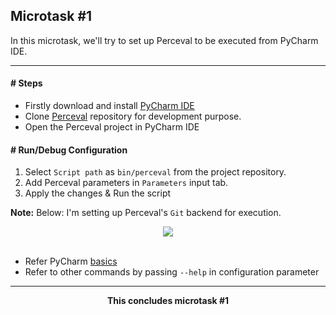## Microtask #1

In this microtask, we'll try to set up Perceval to be executed from PyCharm IDE.

<hr>

#### # Steps

- Firstly download and install [PyCharm IDE](https://www.jetbrains.com/pycharm/)
- Clone [Perceval](https://github.com/chaoss/grimoirelab-perceval) repository for development purpose.
- Open the Perceval project in PyCharm IDE

#### # Run/Debug Configuration

1. Select `Script path` as `bin/perceval` from the project repository.
2. Add Perceval parameters in `Parameters` input tab.
3. Apply the changes & Run the script

**Note:** Below: I'm setting up Perceval's `Git` backend for execution.

<div align="center">
    <img src="./images/perceval_setup.gif">
</div>

<br>

- Refer PyCharm [basics](https://www.jetbrains.com/help/pycharm/essentials.html)
- Refer to other commands by passing `--help` in configuration parameter

<hr>
<div align="center">
    <b> This concludes microtask #1 </b>
</div>
